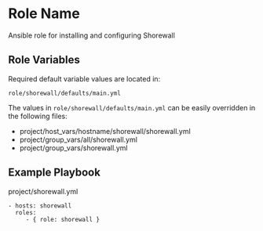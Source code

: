 Role Name
=========

Ansible role for installing and configuring Shorewall

Role Variables
--------------

Required default variable values are located in:

    role/shorewall/defaults/main.yml
    
The values in `role/shorewall/defaults/main.yml` can be easily overridden in the following files:

* project/host_vars/hostname/shorewall/shorewall.yml
* project/group_vars/all/shorewall.yml
* project/group_vars/shorewall.yml

Example Playbook
----------------

project/shorewall.yml

    - hosts: shorewall
      roles:
         - { role: shorewall }

